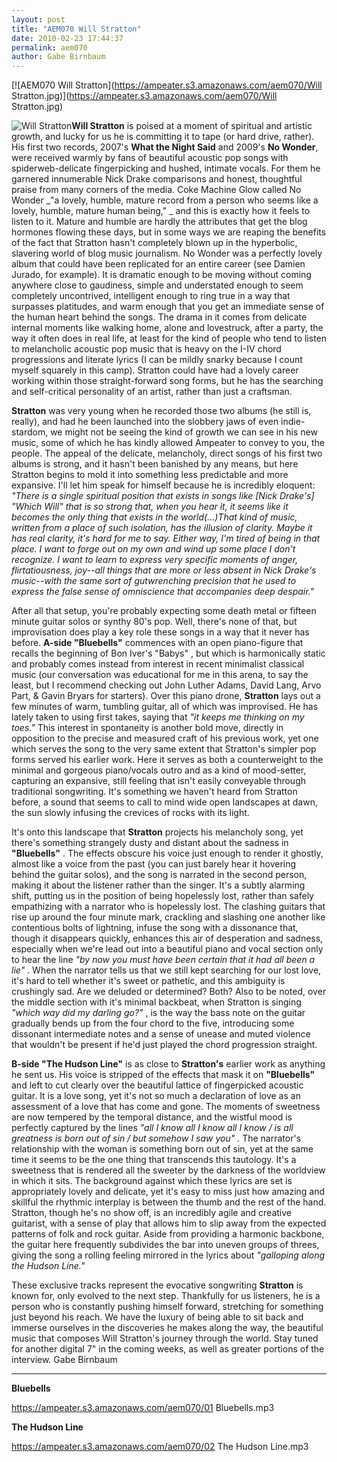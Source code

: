 ```yaml
---
layout: post
title: "AEM070 Will Stratton"
date: 2010-02-23 17:44:37
permalink: aem070
author: Gabe Birnbaum
---
```

[![AEM070 Will Stratton](https://ampeater.s3.amazonaws.com/aem070/Will Stratton.jpg)](https://ampeater.s3.amazonaws.com/aem070/Will Stratton.jpg)

![](http://ampeatermusic.com/wp-content/uploads/2010/02/Will-Stratton-300x225.jpg "Will Stratton")**Will Stratton** is poised at a moment of spiritual and artistic growth, and lucky for us he is committing it to tape (or hard drive, rather). His first two records, 2007's **What the Night Said** and 2009's **No Wonder**, were received warmly by fans of beautiful acoustic pop songs with spiderweb-delicate fingerpicking and hushed, intimate vocals. For them he garnered innumerable Nick Drake comparisons and honest, thoughtful praise from many corners of the media. Coke Machine Glow called No Wonder _"a lovely, humble, mature record from a person who seems like a lovely, humble, mature human being," _ and this is exactly how it feels to listen to it. Mature and humble are hardly the attributes that get the blog hormones flowing these days, but in some ways we are reaping the benefits of the fact that Stratton hasn't completely blown up in the hyperbolic, slavering world of blog music journalism. No Wonder was a perfectly lovely album that could have been replicated for an entire career (see Damien Jurado, for example). It is dramatic enough to be moving without coming anywhere close to gaudiness, simple and understated enough to seem completely uncontrived, intelligent enough to ring true in a way that surpasses platitudes, and warm enough that you get an immediate sense of the human heart behind the songs. The drama in it comes from delicate internal moments like walking home, alone and lovestruck, after a party, the way it often does in real life, at least for the kind of people who tend to listen to melancholic acoustic pop music that is heavy on the I-IV chord progressions and literate lyrics (I can be mildly snarky because I count myself squarely in this camp). Stratton could have had a lovely career working within those straight-forward song forms, but he has the searching and self-critical personality of an artist, rather than just a craftsman.

<!-- more -->

**Stratton** was very young when he recorded those two albums (he still is, really), and had he been launched into the slobbery jaws of even indie-stardom, we might not be seeing the kind of growth we can see in his new music, some of which he has kindly allowed Ampeater to convey to you, the people. The appeal of the delicate, melancholy, direct songs of his first two albums is strong, and it hasn't been banished by any means, but here Stratton begins to mold it into something less predictable and more expansive. I'll let him speak for himself because he is incredibly eloquent: _"There is a single spiritual position that exists in songs like \[Nick Drake's\] "Which Will" that is so strong that, when you hear it, it seems like it becomes the only thing that exists in the world(...)That kind of music, written from a place of such isolation, has the illusion of clarity. Maybe it has real clarity, it's hard for me to say. Either way, I'm tired of being in that place. I want to forge out on my own and wind up some place I don't recognize. I want to learn to express very specific moments of anger, flirtatiousness, joy--all things that are more or less absent in Nick Drake's music--with the same sort of gutwrenching precision that he used to express the false sense of omniscience that accompanies deep despair."_

After all that setup, you're probably expecting some death metal or fifteen minute guitar solos or synthy 80's pop. Well, there's none of that, but improvisation does play a key role these songs in a way that it never has before. **A-side "Bluebells"** commences with an open piano-figure that recalls the beginning of Bon Iver's "Babys" , but which is harmonically static and probably comes instead from interest in recent minimalist classical music (our conversation was educational for me in this arena, to say the least, but I recommend checking out John Luther Adams, David Lang, Arvo Part, & Gavin Bryars for starters). Over this piano drone, **Stratton** lays out a few minutes of warm, tumbling guitar, all of which was improvised. He has lately taken to using first takes, saying that _"it keeps me thinking on my toes."_ This interest in spontaneity is another bold move, directly in opposition to the precise and measured craft of his previous work, yet one which serves the song to the very same extent that Stratton's simpler pop forms served his earlier work. Here it serves as both a counterweight to the minimal and gorgeous piano/vocals outro and as a kind of mood-setter, capturing an expansive, still feeling that isn't easily conveyable through traditional songwriting. It's something we haven't heard from Stratton before, a sound that seems to call to mind wide open landscapes at dawn, the sun slowly infusing the crevices of rocks with its light.

It's onto this landscape that **Stratton** projects his melancholy song, yet there's something strangely dusty and distant about the sadness in **"Bluebells"** . The effects obscure his voice just enough to render it ghostly, almost like a voice from the past (you can just barely hear it hovering behind the guitar solos), and the song is narrated in the second person, making it about the listener rather than the singer. It's a subtly alarming shift, putting us in the position of being hopelessly lost, rather than safely empathizing with a narrator who is hopelessly lost. The clashing guitars that rise up around the four minute mark, crackling and slashing one another like contentious bolts of lightning, infuse the song with a dissonance that, though it disappears quickly, enhances this air of desperation and sadness, especially when we're lead out into a beautiful piano and vocal section only to hear the line _"by now you must have been certain that it had all been a lie"_ . When the narrator tells us that we still kept searching for our lost love, it's hard to tell whether it's sweet or pathetic, and this ambiguity is crushingly sad. Are we deluded or determined? Both? Also to be noted, over the middle section with it's minimal backbeat, when Stratton is singing _"which way did my darling go?"_ , is the way the bass note on the guitar gradually bends up from the four chord to the five, introducing some dissonant intermediate notes and a sense of unease and muted violence that wouldn't be present if he'd just played the chord progression straight.

**B-side "The Hudson Line"** is as close to **Stratton's** earlier work as anything he sent us. His voice is stripped of the effects that mask it on **"Bluebells"** and left to cut clearly over the beautiful lattice of fingerpicked acoustic guitar. It is a love song, yet it's not so much a declaration of love as an assessment of a love that has come and gone. The moments of sweetness are now tempered by the temporal distance, and the wistful mood is perfectly captured by the lines _"all I know all I know all I know / is all greatness is born out of sin / but somehow I saw you" ._ The narrator's relationship with the woman is something born out of sin, yet at the same time it seems to be the one thing that transcends this tautology. It's a sweetness that is rendered all the sweeter by the darkness of the worldview in which it sits. The background against which these lyrics are set is appropriately lovely and delicate, yet it's easy to miss just how amazing and skillful the rhythmic interplay is between the thumb and the rest of the hand. Stratton, though he's no show off, is an incredibly agile and creative guitarist, with a sense of play that allows him to slip away from the expected patterns of folk and rock guitar. Aside from providing a harmonic backbone, the guitar here frequently subdivides the bar into uneven groups of threes, giving the song a rolling feeling mirrored in the lyrics about _"galloping along the Hudson Line."_

These exclusive tracks represent the evocative songwriting **Stratton** is known for, only evolved to the next step. Thankfully for us listeners, he is a person who is constantly pushing himself forward, stretching for something just beyond his reach. We have the luxury of being able to sit back and immerse ourselves in the discoveries he makes along the way, the beautiful music that composes Will Stratton's journey through the world. Stay tuned for another digital 7" in the coming weeks, as well as greater portions of the interview. Gabe Birnbaum

---

**Bluebells**

https://ampeater.s3.amazonaws.com/aem070/01 Bluebells.mp3

**The Hudson Line**

https://ampeater.s3.amazonaws.com/aem070/02 The Hudson Line.mp3

